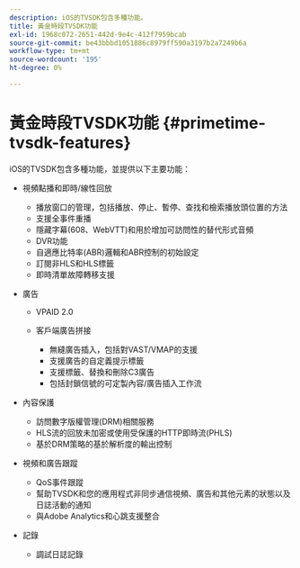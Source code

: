 ```yaml
---
description: iOS的TVSDK包含多種功能。
title: 黃金時段TVSDK功能
exl-id: 1968c072-2651-442d-9e4c-412f7959bcab
source-git-commit: be43bbbd1051886c8979ff590a3197b2a7249b6a
workflow-type: tm+mt
source-wordcount: '195'
ht-degree: 0%

---
```


# 黃金時段TVSDK功能 {#primetime-tvsdk-features}

iOS的TVSDK包含多種功能，並提供以下主要功能：

* 視頻點播和即時/線性回放

   * 播放窗口的管理，包括播放、停止、暫停、查找和檢索播放頭位置的方法
   * 支援全事件重播
   * 隱藏字幕(608、WebVTT)和用於增加可訪問性的替代形式音頻
   * DVR功能
   * 自適應比特率(ABR)邏輯和ABR控制的初始設定
   * 訂閱非HLS和HLS標籤
   * 即時清單故障轉移支援

* 廣告

   * VPAID 2.0
   * 客戶端廣告拼接

      * 無縫廣告插入，包括對VAST/VMAP的支援
      * 支援廣告的自定義提示標籤
      * 支援標籤、替換和刪除C3廣告
      * 包括封鎖信號的可定製內容/廣告插入工作流

* 內容保護

   * 訪問數字版權管理(DRM)相關服務
   * HLS流的回放未加密或使用受保護的HTTP即時流(PHLS)
   * 基於DRM策略的基於解析度的輸出控制

* 視頻和廣告跟蹤

   * QoS事件跟蹤
   * 幫助TVSDK和您的應用程式非同步通信視頻、廣告和其他元素的狀態以及日誌活動的通知
   * 與Adobe Analytics和心跳支援整合

* 記錄

   * 調試日誌記錄
